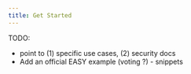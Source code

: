 ```yaml
---
title: Get Started
---
```


TODO: 
- point to (1) specific use cases, (2) security docs
- Add an official EASY example (voting ?) - snippets